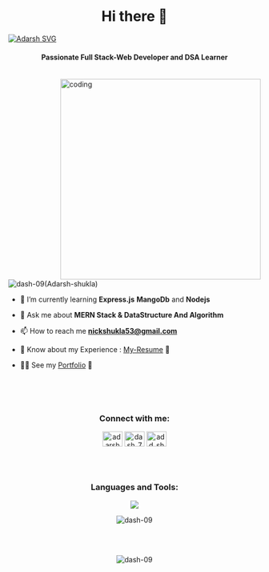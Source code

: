 <body background="black" >
<h1 align="center">Hi there 👋 </h1>
<a href=""cursor="none"><img src="https://readme-typing-svg.herokuapp.com?font=Ysabeau+SC&size=35&weight=700&pause=900&color=E34A38&center=true&vCenter=true&width=1150&lines=I+am+Adarsh%2C+Welcome+to+my+GitHub+profile." alt="Adarsh SVG" /></a>

<h4 align="center">Passionate Full Stack-Web Developer and DSA Learner </h4>

<br>
<img align="right" alt="coding" width="400" src="https://camo.githubusercontent.com/cae12fddd9d6982901d82580bdf321d81fb299141098ca1c2d4891870827bf17/68747470733a2f2f6d69726f2e6d656469756d2e636f6d2f6d61782f313336302f302a37513379765349765f7430696f4a2d5a2e676966"cursor="none"> 

 













 

<p align="left"> <img src="https://komarev.com/ghpvc/?username=dash-09&label=Profile%20views&color=0e75b6&style=flat" alt="dash-09(Adarsh-shukla)" /> </p>

- 🌱 I’m currently learning **Express.js** **MangoDb** and **Nodejs**

- 💬 Ask me about **MERN Stack & DataStructure And Algorithm**

- 📫 How to reach me **nickshukla53@gmail.com**

- 📄 Know about my Experience : [My-Resume](https://github.com/dash-09/dash-09/files/12268579/myResume.pdf) 🔗
 
- 👨‍🎓 See my <a href="https://adarsh-shukla.vercel.app/" target ="blank">Portfolio</a> 🔗

<br>










<br>
<br>
 
<h3 align="center">Connect with me:</h3>
<p align="center">
<a href="https://www.linkedin.com/in/adarsh-shuklaa/" target="blank"><img align="center" src="https://raw.githubusercontent.com/rahuldkjain/github-profile-readme-generator/master/src/images/icons/Social/linked-in-alt.svg" alt="adarshShukla" height="30" width="40" /></a>
<a href="https://twitter.com/dash_7xz" target="blank"><img align="center" src="https://raw.githubusercontent.com/rahuldkjain/github-profile-readme-generator/master/src/images/icons/Social/twitter-alt.svg" alt="dash_7xz(Adarsh-Shukla)" height="30" width="40" /></a> 
<a href="https://www.leetcode.com/add_shy" target="blank"><img align="center" src="https://raw.githubusercontent.com/rahuldkjain/github-profile-readme-generator/master/src/images/icons/Social/leet-code.svg" alt="add_shy" height="30" width="40" /></a>
 
</p>
 


<br>
<br>
 



 
<h3 align="center">Languages and Tools:</h3>

<p align="center"cursor="none"> 
  <img src="https://skillicons.dev/icons?i=java,react,js,css,tailwind,discord,c,express,,github,html,nextjs,mongodb,nodejs,linux,vercel,vscode&perline=9">
</p>
<p align="center"cursor="none"><img align="center" src="https://github-readme-stats.vercel.app/api/top-langs?username=dash-09&show_icons=true&locale=en&layout=compact" alt="dash-09" /></p>
 



<br>
<br>
 
<p align="center"cursor="none"><img align="center" src="https://github-readme-streak-stats.herokuapp.com/?user=dash-09&" alt="dash-09" /></p>






</body>
